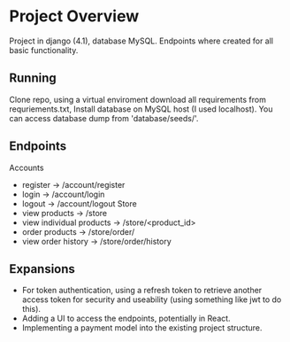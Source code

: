 # Project Overview

Project in django (4.1), database MySQL. Endpoints where created for all basic functionality. 

## Running

Clone repo, using a virtual enviroment download all requirements from requriements.txt, Install database on MySQL host (I used localhost). You can access database dump from 'database/seeds/'. 

## Endpoints
Accounts
- register -> /account/register
- login -> /account/login
- logout -> /account/logout
Store
- view products -> /store
- view individual products -> /store/<product_id>
- order products -> /store/order/
- view order history -> /store/order/history

## Expansions
- For token authentication, using a refresh token to retrieve another access token for security and useability (using something like jwt to do this).
- Adding a UI to access the endpoints, potentially in React.
- Implementing a payment model into the existing project structure.



